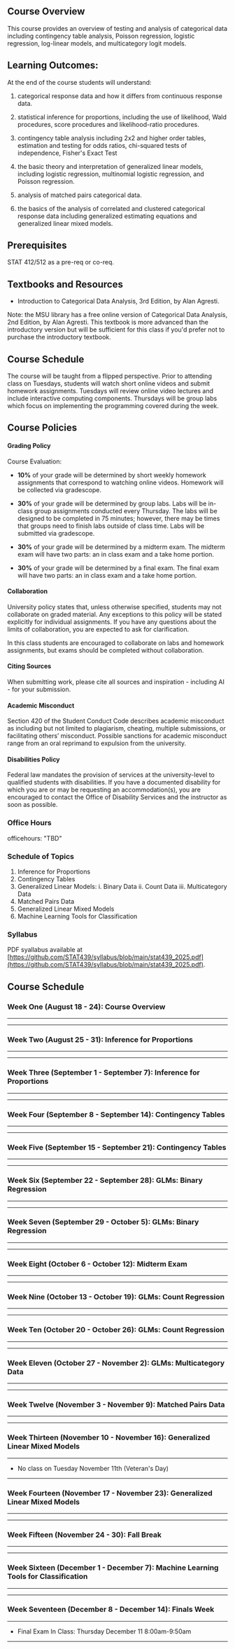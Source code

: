 ## Course Overview

This course provides an overview of testing and analysis of categorical data including contingency table analysis, Poisson regression, logistic regression, log-linear models, and multicategory logit models. 

## Learning Outcomes:

At the end of the course students will understand:

1. categorical response data and how it differs from continuous response data.

2. statistical inference for proportions, including the use of likelihood, Wald procedures, score procedures and likelihood-ratio procedures.

3. contingency table analysis including 2x2 and higher order tables, estimation and testing for odds ratios, chi-squared tests of independence, Fisher's Exact Test

4. the basic theory and interpretation of generalized linear models, including logistic regression, multinomial logistic regression, and Poisson regression.

5. analysis of matched pairs categorical data.

6. the basics of the analysis of correlated and clustered categorical response data including generalized estimating equations and generalized linear mixed models.

## Prerequisites

STAT 412/512 as a pre-req or co-req.


## Textbooks and Resources

- Introduction to Categorical Data Analysis, 3rd Edition, by Alan Agresti.

Note: the MSU library has a free online version of Categorical Data Analysis, 2nd Edition, by Alan Agresti. This textbook is more advanced than the introductory version but will be sufficient for this class if you'd prefer not to purchase the introductory textbook.

## Course Schedule

The course will be taught from a flipped perspective. Prior to attending class on Tuesdays, students will watch short online videos and submit homework assignments. Tuesdays will review online video lectures and include interactive computing components. Thursdays will be group labs which focus on implementing the programming covered during the  week. 

## Course Policies


#### Grading Policy

Course Evaluation:

- **10%** of your grade will be determined by short weekly homework assignments that correspond to watching online videos. Homework will be collected via gradescope.

- **30%** of your grade will be determined by group labs. Labs will be in-class group assignments conducted every Thursday. The labs will be designed to be completed in 75 minutes; however, there may be times that groups need to finish labs outside of class time. Labs will be submitted via gradescope. 

- **30%** of your grade will be determined by a midterm exam. The midterm exam will have two parts: an in class exam and a take home portion.

- **30%** of your grade will be determined by a final exam. The final exam will have two parts: an in class exam and a take home portion.


#### Collaboration
University policy states that, unless otherwise specified, students may not collaborate on graded material. Any exceptions to this policy will be stated explicitly for individual assignments. If you have any questions about the limits of collaboration, you are expected to ask for clarification.

In this class students are encouraged to collaborate on labs and homework assignments, but exams should be completed without collaboration. 

####  Citing Sources

When submitting work, please cite all sources and inspiration - including AI - for your submission.

####  Academic Misconduct
Section 420 of the Student Conduct Code describes academic misconduct as including but not limited to plagiarism, cheating, multiple submissions, or facilitating others’ misconduct. Possible sanctions for academic misconduct range from an oral reprimand to expulsion from the university.

#### Disabilities Policy

Federal law mandates the provision of services at the university-level to qualified students with disabilities. If you have a documented disability for which you are or may be requesting an accommodation(s), you are encouraged to contact the Office of Disability Services and the instructor as soon as possible.

### Office Hours

officehours: "TBD"

### Schedule of Topics

1.  Inference for Proportions
2.  Contingency Tables
3.  Generalized Linear Models: 
  i. Binary Data
  ii. Count Data
  iii. Multicategory Data
4. Matched Pairs Data
5. Generalized Linear Mixed Models
6. Machine Learning Tools for Classification

### Syllabus

PDF syallabus available at [https://github.com/STAT439/syllabus/blob/main/stat439_2025.pdf](https://github.com/STAT439/syllabus/blob/main/stat439_2025.pdf).

## Course Schedule


### Week One (August 18 - 24): Course Overview

---



---

### Week Two (August 25 - 31): Inference for Proportions

---

---

### Week Three (September 1 - September 7): Inference for Proportions

--- 

---

### Week Four (September 8 - September 14): Contingency Tables

--- 


---

### Week Five (September 15 - September 21): Contingency Tables

--- 

---

### Week Six (September 22 - September 28): GLMs: Binary Regression
---

---
### Week Seven (September 29 - October 5): GLMs: Binary Regression
---


---
### Week Eight (October 6 - October 12): Midterm Exam

---

---
### Week Nine (October 13 - October 19): GLMs: Count Regression
---


---
### Week Ten (October 20 - October 26): GLMs: Count Regression
---

---
### Week Eleven (October 27 - November 2): GLMs: Multicategory Data
---

---
### Week Twelve (November 3 - November 9): Matched Pairs Data
---


---
### Week Thirteen (November 10 - November 16): Generalized Linear Mixed Models
---

- No class on Tuesday November 11th (Veteran's Day)

---
### Week Fourteen (November 17 - November 23): Generalized Linear Mixed Models
---

---
### Week Fifteen (November 24 - 30): Fall Break
---


---
### Week Sixteen (December 1 - December 7):  Machine Learning Tools for Classification
---

  
---
### Week Seventeen (December 8 - December 14): Finals Week
---

- Final Exam In Class: Thursday December 11	8:00am-9:50am

---



